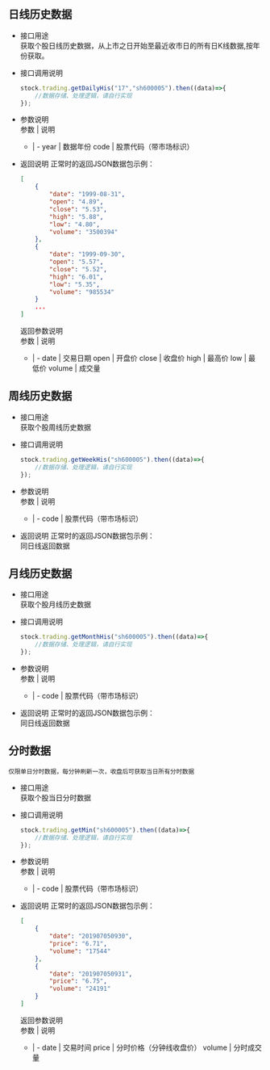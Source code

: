 ## 日线历史数据  
- 接口用途  
    获取个股日线历史数据，从上市之日开始至最近收市日的所有日K线数据,按年份获取。
- 接口调用说明
    ``` javascript
    stock.trading.getDailyHis("17","sh600005").then((data)=>{
        //数据存储、处理逻辑，请自行实现
    });
    ```
- 参数说明  
    参数 | 说明  
    - | -
    year | 数据年份
    code | 股票代码（带市场标识）


- 返回说明 正常时的返回JSON数据包示例：
    ``` JSON
    [
        {
            "date": "1999-08-31",
            "open": "4.89",
            "close": "5.53",
            "high": "5.88",
            "low": "4.80",
            "volume": "3500394"
        },
        {
            "date": "1999-09-30",
            "open": "5.57",
            "close": "5.52",
            "high": "6.01",
            "low": "5.35",
            "volume": "985534"
        }
        ...
    ]
    ```
    返回参数说明  
    参数 | 说明  
    - | -
    date | 交易日期
    open | 开盘价
    close | 收盘价
    high | 最高价
    low | 最低价
    volume | 成交量

## 周线历史数据
- 接口用途  
    获取个股周线历史数据
- 接口调用说明
    ``` javascript
    stock.trading.getWeekHis("sh600005").then((data)=>{
        //数据存储、处理逻辑，请自行实现
    });
    ```
- 参数说明  
    参数 | 说明  
    - | -
    code | 股票代码（带市场标识）


- 返回说明 正常时的返回JSON数据包示例：  
    同日线返回数据

## 月线历史数据
- 接口用途  
    获取个股月线历史数据
- 接口调用说明
    ``` javascript
    stock.trading.getMonthHis("sh600005").then((data)=>{
        //数据存储、处理逻辑，请自行实现
    });
    ```
- 参数说明  
    参数 | 说明  
    - | -
    code | 股票代码（带市场标识）


- 返回说明 正常时的返回JSON数据包示例：  
    同日线返回数据

## 分时数据
    仅限单日分时数据，每分钟刷新一次，收盘后可获取当日所有分时数据
- 接口用途  
    获取个股当日分时数据
- 接口调用说明
    ``` javascript
    stock.trading.getMin("sh600005").then((data)=>{
        //数据存储、处理逻辑，请自行实现
    });
    ```
- 参数说明  
    参数 | 说明  
    - | -
    code | 股票代码（带市场标识）


- 返回说明 正常时的返回JSON数据包示例：  
    ``` JSON
    [
        {
            "date": "201907050930",
            "price": "6.71",
            "volume": "17544"
        },
        {
            "date": "201907050931",
            "price": "6.75",
            "volume": "24191"
        }
    ]
    ```
    返回参数说明  
    参数 | 说明  
    - | -
    date | 交易时间
    price | 分时价格（分钟线收盘价）
    volume | 分时成交量